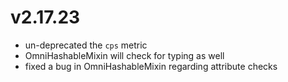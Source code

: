 # v2.17.23

* un-deprecated the `cps` metric
* OmniHashableMixin will check for typing as well
* fixed a bug in OmniHashableMixin regarding attribute checks
